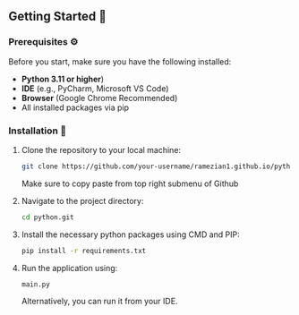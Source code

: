 ## Getting Started 🚀

### Prerequisites ⚙️

Before you start, make sure you have the following installed:

- **Python 3.11 or higher**)
- **IDE** (e.g., PyCharm, Microsoft VS Code)
- **Browser** (Google Chrome Recommended)
- All installed packages via pip

### Installation 🔧

1. Clone the repository to your local machine:

    ```bash
    git clone https://github.com/your-username/ramezian1.github.io/python.git
    ```
    Make sure to copy paste from top right submenu of Github
   
3. Navigate to the project directory:

    ```bash
    cd python.git
    ```
4. Install the necessary python packages using CMD and PIP:

    ```bash
    pip install -r requirements.txt
    ```
5. Run the application using:

    ```bash
    main.py
    ```
    Alternatively, you can run it from your IDE. 
